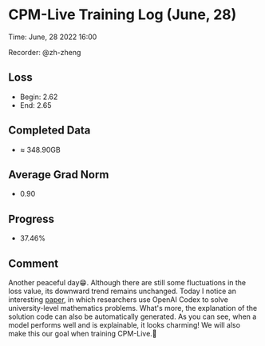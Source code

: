 
# CPM-Live Training Log (June, 28)

Time: June, 28 2022 16:00

Recorder: @zh-zheng

## Loss
- Begin: 2.62
- End: 2.65  
	
## Completed Data
- $\approx$ 348.90GB

## Average Grad Norm
- 0.90

## Progress
- 37.46%

## Comment

Another peaceful day😁. Although there are still some fluctuations in the loss value, its downward trend remains unchanged. Today I notice an interesting [paper](https://arxiv.org/abs/2112.15594), in which researchers use OpenAI Codex to solve university-level mathematics problems. What's more, the explanation of the solution code can also be automatically generated. As you can see, when a model performs well and is explainable, it looks charming! We will also make this our goal when training CPM-Live.💪    
